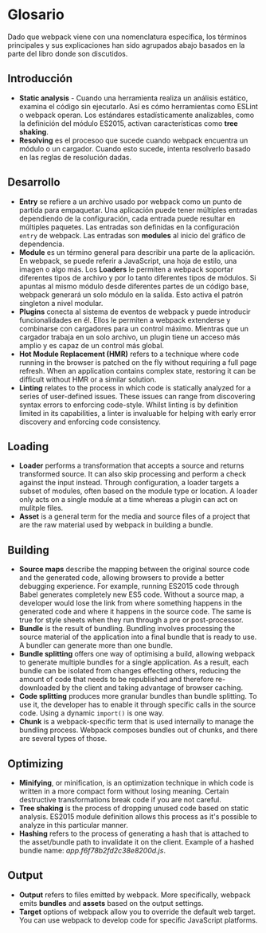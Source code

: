 # Glosario

Dado que webpack viene con una nomenclatura específica, los términos principales y sus explicaciones han sido agrupados abajo basados en la parte del libro donde son discutidos.

## Introducción

* **Static analysis** - Cuando una herramienta realiza un análisis estático, examina el código sin ejecutarlo. Así es cómo herramientas como ESLint o webpack operan. Los estándares estadísticamente analizables, como la definición del módulo ES2015, activan características como **tree shaking**.
* **Resolving** es el procesoo que sucede cuando webpack encuentra un módulo o un cargador. Cuando esto sucede, intenta resolverlo basado en las reglas de resolución dadas.

## Desarrollo

* **Entry** se refiere a un archivo usado por webpack como un punto de partida para empaquetar. Una aplicación puede tener múltiples entradas dependiendo de la configuración, cada entrada puede resultar en múltiples paquetes. Las entradas son definidas en la configuración `entry` de webpack. Las entradas son **modules** al inicio del gráfico de dependencia.
* **Module** es un término general para describir una parte de la aplicación. En webpack, se puede referir a JavaScript, una hoja de estilo, una imagen o algo más. Los **Loaders** le permiten a webpack soportar diferentes tipos de archivo y por lo tanto diferentes tipos de módulos. Si apuntas al mismo módulo desde diferentes partes de un código base, webpack generará un solo módulo en la salida. Esto activa el patrón singleton a nivel modular.
* **Plugins** conecta al sistema de eventos de webpack y puede introducir funcionalidades en él. Ellos le permiten a webpack extenderse y combinarse con cargadores para un control máximo. Mientras que un cargador trabaja en un solo archivo, un plugin tiene un acceso más amplio y es capaz de un control más global.
* **Hot Module Replacement (HMR)** refers to a technique where code running in the browser is patched on the fly without requiring a full page refresh. When an application contains complex state, restoring it can be difficult without HMR or a similar solution.
* **Linting** relates to the process in which code is statically analyzed for a series of user-defined issues. These issues can range from discovering syntax errors to enforcing code-style. Whilst linting is by definition limited in its capabilities, a linter is invaluable for helping with early error discovery and enforcing code consistency.

## Loading

* **Loader** performs a transformation that accepts a source and returns transformed source. It can also skip processing and perform a check against the input instead. Through configuration, a loader targets a subset of modules, often based on the module type or location. A loader only acts on a single module at a time whereas a plugin can act on mulitple files.
* **Asset** is a general term for the media and source files of a project that are the raw material used by webpack in building a bundle.

## Building

* **Source maps** describe the mapping between the original source code and the generated code, allowing browsers to provide a better debugging experience. For example, running ES2015 code through Babel generates completely new ES5 code. Without a source map, a developer would lose the link from where something happens in the generated code and where it happens in the source code. The same is true for style sheets when they run through a pre or post-processor.
* **Bundle** is the result of bundling. Bundling involves processing the source material of the application into a final bundle that is ready to use. A bundler can generate more than one bundle.
* **Bundle splitting** offers one way of optimising a build, allowing webpack to generate multiple bundles for a single application. As a result, each bundle can be isolated from changes effecting others, reducing the amount of code that needs to be republished and therefore re-downloaded by the client and taking advantage of browser caching.
* **Code splitting** produces more granular bundles than bundle splitting. To use it, the developer has to enable it through specific calls in the source code. Using a dynamic `import()` is one way.
* **Chunk** is a webpack-specific term that is used internally to manage the bundling process. Webpack composes bundles out of chunks, and there are several types of those.

## Optimizing

* **Minifying**, or minification, is an optimization technique in which code is written in a more compact form without losing meaning. Certain destructive transformations break code if you are not careful.
* **Tree shaking** is the process of dropping unused code based on static analysis. ES2015 module definition allows this process as it's possible to analyze in this particular manner.
* **Hashing** refers to the process of generating a hash that is attached to the asset/bundle path to invalidate it on the client. Example of a hashed bundle name: *app.f6f78b2fd2c38e8200d.js*.

## Output

* **Output** refers to files emitted by webpack. More specifically, webpack emits **bundles** and **assets** based on the output settings.
* **Target** options of webpack allow you to override the default web target. You can use webpack to develop code for specific JavaScript platforms.
